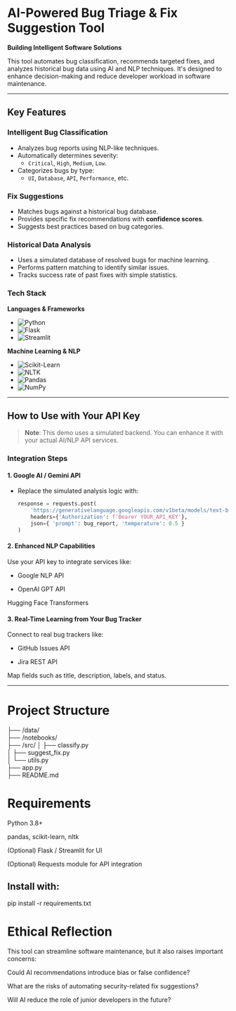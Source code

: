 # AI-Powered Bug Triage & Fix Suggestion Tool

**Building Intelligent Software Solutions**

This tool automates bug classification, recommends targeted fixes, and analyzes historical bug data using AI and NLP techniques. It's designed to enhance decision-making and reduce developer workload in software maintenance.

---

## Key Features

### Intelligent Bug Classification
- Analyzes bug reports using NLP-like techniques.
- Automatically determines severity:
  - `Critical`, `High`, `Medium`, `Low`.
- Categorizes bugs by type:
  - `UI`, `Database`, `API`, `Performance`, etc.

### Fix Suggestions
- Matches bugs against a historical bug database.
- Provides specific fix recommendations with **confidence scores**.
- Suggests best practices based on bug categories.

### Historical Data Analysis
- Uses a simulated database of resolved bugs for machine learning.
- Performs pattern matching to identify similar issues.
- Tracks success rate of past fixes with simple statistics.

### Tech Stack

**Languages & Frameworks**
- ![Python](https://img.shields.io/badge/Python-3776AB?style=for-the-badge&logo=python&logoColor=white)
- ![Flask](https://img.shields.io/badge/Flask-000000?style=for-the-badge&logo=flask&logoColor=white)
- ![Streamlit](https://img.shields.io/badge/Streamlit-FF4B4B?style=for-the-badge&logo=streamlit&logoColor=white)

**Machine Learning & NLP**
- ![Scikit-Learn](https://img.shields.io/badge/Scikit--Learn-F7931E?style=for-the-badge&logo=scikit-learn&logoColor=white)
- ![NLTK](https://img.shields.io/badge/NLTK-009688?style=for-the-badge&logo=python&logoColor=white)
- ![Pandas](https://img.shields.io/badge/Pandas-150458?style=for-the-badge&logo=pandas&logoColor=white)
- ![NumPy](https://img.shields.io/badge/NumPy-013243?style=for-the-badge&logo=numpy&logoColor=white)

---

## How to Use with Your API Key

> **Note**: This demo uses a simulated backend. You can enhance it with your actual AI/NLP API services.

### Integration Steps

#### 1. Google AI / Gemini API
- Replace the simulated analysis logic with:
  ```python
  response = requests.post(
      'https://generativelanguage.googleapis.com/v1beta/models/text-bison-001:generateText',
      headers={'Authorization': f'Bearer YOUR_API_KEY'},
      json={ 'prompt': bug_report, 'temperature': 0.5 }
  )

#### 2. Enhanced NLP Capabilities
Use your API key to integrate services like:

- Google NLP API

- OpenAI GPT API

Hugging Face Transformers

#### 3. Real-Time Learning from Your Bug Tracker
Connect to real bug trackers like:

- GitHub Issues API

- Jira REST API

Map fields such as title, description, labels, and status.

---

# Project Structure

├── /data/                  
├── /notebooks/              
├── /src/
│   ├── classify.py          
│   ├── suggest_fix.py       
│   └── utils.py            
├── app.py                   
├── README.md

# Requirements

Python 3.8+

pandas, scikit-learn, nltk

(Optional) Flask / Streamlit for UI

(Optional) Requests module for API integration

## Install with:

pip install -r requirements.txt

# Ethical Reflection

This tool can streamline software maintenance, but it also raises important concerns:

Could AI recommendations introduce bias or false confidence?

What are the risks of automating security-related fix suggestions?

Will AI reduce the role of junior developers in the future?


